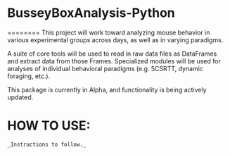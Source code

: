 # BusseyBoxAnalysis-Python
========
 This project will work toward analyzing mouse behavior in various experimental groups across days, as well as in varying paradigms. 

 A suite of core tools will be used to read in raw data files as DataFrames and extract data from those Frames. Specialized modules will be used for analyses of individual behavioral paradigms (e.g. 5CSRTT, dynamic foraging, etc.). 

 This package is currently in Alpha, and functionality is being actively updated.

# HOW TO USE:
 	_Instructions to follow._

